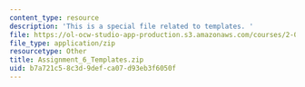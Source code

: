 ```yaml
---
content_type: resource
description: 'This is a special file related to templates. '
file: https://ol-ocw-studio-app-production.s3.amazonaws.com/courses/2-086-numerical-computation-for-mechanical-engineers-spring-2013/b7a721c58c3d9defca07d93eb3f6050f_Assignment_6_Templates.zip
file_type: application/zip
resourcetype: Other
title: Assignment_6_Templates.zip
uid: b7a721c5-8c3d-9def-ca07-d93eb3f6050f
---
```

